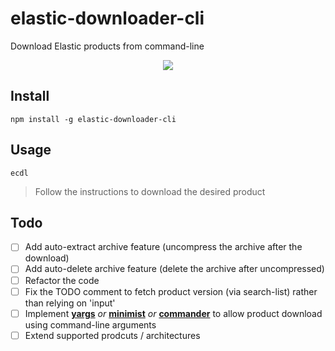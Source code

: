 # elastic-downloader-cli
Download Elastic products from command-line

<p align="center">
  <img src="https://user-images.githubusercontent.com/7076736/177441482-be8c08e4-a0a9-4f4f-a416-7183925e19e0.png">
</p>

## Install
```
npm install -g elastic-downloader-cli
```

## Usage
``` 
ecdl
``` 

> Follow the instructions to download the desired product

## Todo
- [ ] Add auto-extract archive feature (uncompress the archive after the download)
- [ ] Add auto-delete archive feature (delete the archive after uncompressed)
- [ ] Refactor the code
- [ ] Fix the TODO comment to fetch product version (via search-list) rather than relying on 'input'
- [ ] Implement **[yargs](https://github.com/yargs/yargs)** _or_ **[minimist](https://github.com/substack/minimist)** _or_ **[commander](https://github.com/tj/commander.js/)** to allow product download using command-line arguments
- [ ] Extend supported prodcuts / architectures
